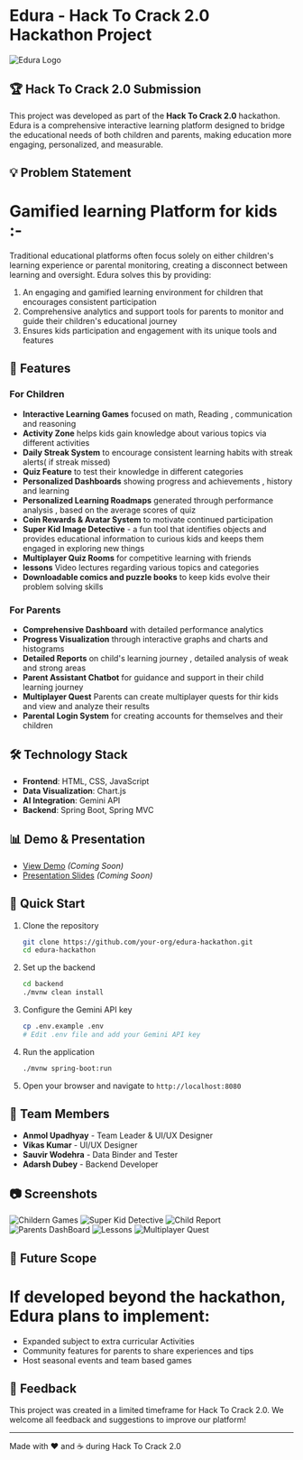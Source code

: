 # Edura - Hack To Crack 2.0 Hackathon Project

![Edura Logo](./Images/edura-logo_converted.png)


## 🏆 Hack To Crack 2.0 Submission

This project was developed as part of the **Hack To Crack 2.0** hackathon. Edura is a comprehensive interactive learning platform designed to bridge the educational needs of both children and parents, making education more engaging, personalized, and measurable.

## 💡 Problem Statement

# Gamified learning Platform for kids :-

Traditional educational platforms often focus solely on either children's learning experience or parental monitoring, creating a disconnect between learning and oversight. Edura solves this by providing:

1. An engaging and gamified learning environment for children that encourages consistent participation
2. Comprehensive analytics and support tools for parents to monitor and guide their children's educational journey
3. Ensures kids participation and engagement with its unique tools and features 

## 🌟 Features

### For Children
- **Interactive Learning Games** focused on math, Reading , communication  and reasoning
- **Activity Zone** helps kids gain knowledge about various topics via different activities
- **Daily Streak System** to encourage consistent learning habits with streak alerts( if streak missed)
- **Quiz Feature** to test their knowledge in different categories
- **Personalized Dashboards** showing progress and achievements , history and learning 
- **Personalized Learning Roadmaps** generated through performance analysis ,  based on the average scores of quiz 
- **Coin Rewards & Avatar System** to motivate continued participation 
- **Super Kid Image Detective** - a fun tool that identifies objects and provides educational information to curious kids and keeps them engaged in exploring new things
- **Multiplayer Quiz Rooms** for competitive learning with friends
- **lessons** Video lectures regarding various topics and categories
- **Downloadable comics and puzzle books** to keep kids evolve their problem solving skills

### For Parents
- **Comprehensive Dashboard** with detailed performance analytics
- **Progress Visualization** through interactive graphs and charts and histograms
- **Detailed Reports** on child's learning journey , detailed analysis of weak and strong areas
- **Parent Assistant Chatbot** for guidance and support in their child learning journey
- **Multiplayer Quest** Parents can create multiplayer quests for thir kids and view and analyze their results
- **Parental Login System** for creating accounts for themselves and their children

## 🛠️ Technology Stack

- **Frontend**: HTML, CSS, JavaScript
- **Data Visualization**: Chart.js
- **AI Integration**: Gemini API
- **Backend**: Spring Boot, Spring MVC

## 📊 Demo & Presentation

- [View Demo](https://your-demo-link.com) *(Coming Soon)*
- [Presentation Slides](https://your-slides-link.com) *(Coming Soon)*

## 🚀 Quick Start

1. Clone the repository
   ```bash
   git clone https://github.com/your-org/edura-hackathon.git
   cd edura-hackathon
   ```

2. Set up the backend
   ```bash
   cd backend
   ./mvnw clean install
   ```

3. Configure the Gemini API key
   ```bash
   cp .env.example .env
   # Edit .env file and add your Gemini API key
   ```

4. Run the application
   ```bash
   ./mvnw spring-boot:run
   ```

5. Open your browser and navigate to `http://localhost:8080`

## 👥 Team Members

- **Anmol Upadhyay** - Team Leader & UI/UX Designer
- **Vikas Kumar** - UI/UX Designer
- **Sauvir Wodehra** - Data Binder and Tester
- **Adarsh Dubey** - Backend Developer

## 📷 Screenshots

![Childern Games](./Images/GamesImage.jpg)
![Super Kid Detective](./Images/)
![Child Report](./Images/chartImage.jpg)
![Parents DashBoard](./Images/PerformanceImage.jpg)
![Lessons ](./Images/LessonImage.jpg)
![Multiplayer Quest](./Images/QuizImage.jpg)

## 🔮 Future Scope

# If developed beyond the hackathon, Edura plans to implement:
- Expanded subject to extra curricular Activities
- Community features for parents to share experiences and tips
- Host seasonal events and team based games

## 💬 Feedback

This project was created in a limited timeframe for Hack To Crack 2.0. We welcome all feedback and suggestions to improve our platform!

---

Made with ❤️ and ☕ during Hack To Crack 2.0
